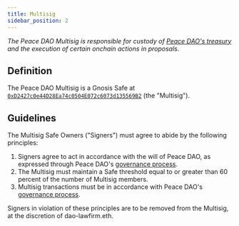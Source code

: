 ```yaml
---
title: Multisig
sidebar_position: 2
---
```


*The Peace DAO Multisig is responsible for custody of [Peace DAO's treasury](https://juicebox.money/p/peace) and the execution of certain onchain actions in proposals.*

## Definition

The Peace DAO Multisig is a Gnosis Safe at [`0xD2427c0e44D28Ea74c0504E072c6073d135569B2`](https://etherscan.io/address/0xD2427c0e44D28Ea74c0504E072c6073d135569B2) (the "Multisig").

## Guidelines

The Multisig Safe Owners ("Signers") must agree to abide by the following principles:

1. Signers agree to act in accordance with the will of Peace DAO, as expressed through Peace DAO's [governance process](process).
2. The Multisig must maintain a Safe threshold equal to or greater than 60 percent of the number of Multisig members.
3. Multisig transactions must be in accordance with Peace DAO's [governance process](process).

Signers in violation of these principles are to be removed from the Multisig, at the discretion of dao-lawfirm.eth.
